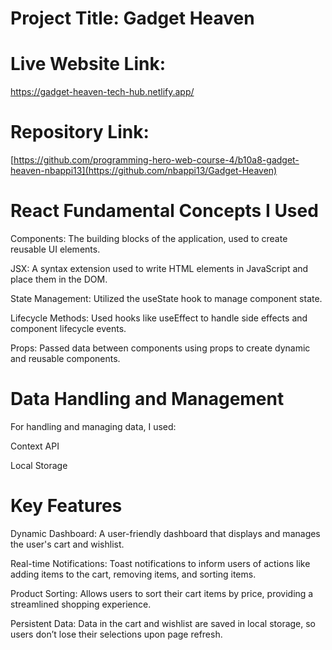 # Project Title: Gadget Heaven

# Live Website Link: 
https://gadget-heaven-tech-hub.netlify.app/

# Repository Link:
[https://github.com/programming-hero-web-course-4/b10a8-gadget-heaven-nbappi13](https://github.com/nbappi13/Gadget-Heaven)


# React Fundamental Concepts I Used

Components: The building blocks of the application, used to create reusable UI elements.

JSX: A syntax extension used to write HTML elements in JavaScript and place them in the DOM.

State Management: Utilized the useState hook to manage component state.

Lifecycle Methods: Used hooks like useEffect to handle side effects and component lifecycle events.

Props: Passed data between components using props to create dynamic and reusable components.

# Data Handling and Management

For handling and managing data, I used:

Context API

Local Storage

# Key Features  

Dynamic Dashboard: A user-friendly dashboard that displays and manages the user's cart and wishlist.

Real-time Notifications: Toast notifications to inform users of actions like adding items to the cart, removing items, and sorting items.

Product Sorting: Allows users to sort their cart items by price, providing a streamlined shopping experience.

Persistent Data: Data in the cart and wishlist are saved in local storage, so users don’t lose their selections upon page refresh.
